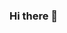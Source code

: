 ### Hi there 👋

<!--
**dondelice257/dondelice257** is a ✨ _special_ ✨ repository because its `README.md` (this file) appears on your GitHub profile.

Here are some ideas to get you started:

- 🔭 I’m currently working with angular
- 👯 I’m looking to collaborate on frontend projects with angular or Vuejs
- 💬 Ask me about HTML, CSS, Javascript, Typescript, Python, Vue js, Bootstrap, Angular, Wordpress, Firebase, Supabase
  - 📫 How to reach me:Twitter: https://twitter.com/dondelice257, LinkedIn: https://linkedin.com/in/dondelice
- 😄 Pronouns: Him
- ⚡ Fun fact: Nothing
-->
